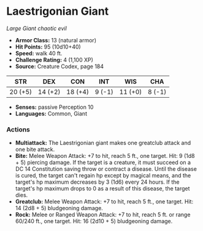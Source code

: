 # Laestrigonian Giant

*Large* *Giant* *chaotic evil*

- **Armor Class:** 13 (natural armor)
- **Hit Points:** 95 (10d10+40)
- **Speed:** walk 40 ft.
- **Challenge Rating:** 4 (1,100 XP)
- **Source:** Creature Codex, page 184

| STR | DEX | CON | INT | WIS | CHA |
| --- | --- | --- | --- | --- | --- |
| 20 (+5) | 14 (+2) | 18 (+4) | 9 (-1) | 11 (+0) | 8 (-1) |

- **Senses:** passive Perception 10
- **Languages:** Common, Giant

### Actions

- **Multiattack:** The Laestrigonian giant makes one greatclub attack and one bite attack.
- **Bite:** Melee Weapon Attack: +7 to hit, reach 5 ft., one target. Hit: 9 (1d8 + 5) piercing damage. If the target is a creature, it must succeed on a DC 14 Constitution saving throw or contract a disease. Until the disease is cured, the target can't regain hp except by magical means, and the target's hp maximum decreases by 3 (1d6) every 24 hours. If the target's hp maximum drops to 0 as a result of this disease, the target dies.
- **Greatclub:** Melee Weapon Attack: +7 to hit, reach 5 ft., one target. Hit: 14 (2d8 + 5) bludgeoning damage.
- **Rock:** Melee or Ranged Weapon Attack: +7 to hit, reach 5 ft. or range 60/240 ft., one target. Hit: 16 (2d10 + 5) bludgeoning damage.


